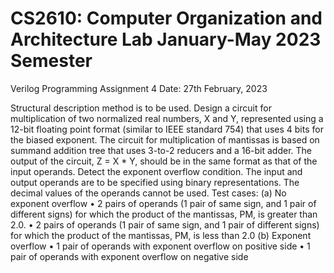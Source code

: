 # CS2610: Computer Organization and Architecture Lab January-May 2023 Semester
Verilog Programming Assignment 4
Date: 27th February, 2023

Structural description method is to be used.
Design a circuit for multiplication of two normalized real numbers, X and Y, represented using a 12-bit floating point format (similar to IEEE standard 754) that uses 4 bits for the biased exponent. The circuit for multiplication of mantissas is based on summand addition tree that uses 3-to-2 reducers and a 16-bit adder. The output of the circuit, Z = X * Y, should be in the same format as that of the input operands.
Detect the exponent overflow condition.
The input and output operands are to be specified using binary representations. The decimal values of the operands cannot be used.
Test cases:
(a) No exponent overflow
• 2 pairs of operands (1 pair of same sign, and 1 pair of different signs) for which the product of the mantissas, PM, is greater than 2.0.
• 2 pairs of operands (1 pair of same sign, and 1 pair of different signs) for which the product of the mantissas, PM, is less than 2.0
(b) Exponent overflow
• 1 pair of operands with exponent overflow on positive side
• 1 pair of operands with exponent overflow on negative side
        